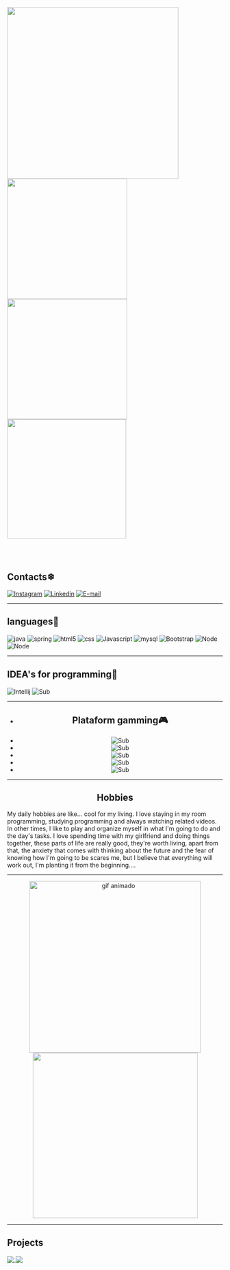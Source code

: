 
<img src="https://user-images.githubusercontent.com/74038190/212284158-e840e285-664b-44d7-b79b-e264b5e54825.gif" width="400">
<br>
 <a href="https://github.com/GustavoHeimburg">
  <img align="center" src="https://github-readme-stats.vercel.app/api?username=GustavoHeimburg&show_icons=true&theme=onedark" width="280" />
</a>
<a href="https://github.com/GustavoHeimburg">
  <img align="center" src="https://github-readme-stats.vercel.app/api/top-langs/?username=GustavoHeimburg&layout=compact&show_icons=true&theme=onedark"width="280" />
</a>
<a href="https://github.com/GustavoHeimburg">
  <img align="center" src="http://github-readme-streak-stats.herokuapp.com?user=GustavoHeimburg&show_icons=true&theme=onedark&date_format=j%20M%5B%20Y%5D" width="278" />
</a>
</p>


<br><br>
</div>
<h2>Contacts❄</h2> 

[![Instagram](https://img.shields.io/badge/Instagram-E4405F?style=for-the-badge&logo=instagram&logoColor=white)](https://instagram.com/Guste.heimp)
[![Linkedin](https://img.shields.io/badge/LinkedIn-0077B5?style=for-the-badge&logo=linkedin&logoColor=white)](https://l1nk.dev/ArwdC)
[![E-mail](https://img.shields.io/badge/Email-me%40example.com-blue?style=flat-square&logo=gmail)](mailto:gutogustavogu@gmail.com)


***

<h2>languages🤖</h2>

<div style="display: inline_block">
  <img align="center" alt="java" src="https://img.shields.io/badge/Java-ED8B00?style=for-the-badge&logo=openjdk&logoColor=black" />
   <img align="center" alt="spring" src="https://img.shields.io/badge/Spring-6DB33F?style=for-the-badge&logo=spring&logoColor=white" />
  <img align="center" alt="html5" src="https://img.shields.io/badge/HTML5-E34F26?style=for-the-badge&logo=html5&logoColor=white" />
  <img align="center" alt="css" src="https://img.shields.io/badge/CSS3-1572B6?style=for-the-badge&logo=css3&logoColor=white" />
  <img align="center" alt="Javascript" src="https://img.shields.io/badge/JavaScript-F7DF1E?style=for-the-badge&logo=javascript&logoColor=black" />
  <img align="center" alt="mysql" src="https://img.shields.io/badge/MySQL-00000F?style=for-the-badge&logo=mysql&logoColor=white" />
  <img align="center" alt="Bootstrap" src="https://img.shields.io/badge/Bootstrap-563D7C?style=for-the-badge&logo=bootstrap&logoColor=white" />
  <img align="center" alt="Node" src="https://img.shields.io/badge/Node.js-43853D?style=for-the-badge&logo=node.js&logoColor=white"/>
  <img align="center" alt="Node" src="https://img.shields.io/badge/react_native-%2320232a.svg?style=for-the-badge&logo=react&logoColor=%2361DAFB"/>
  
  
</div>

***

<h2>IDEA's for programming🧠</h2>

<div>
  <img align="center" alt="Intellij" src="https://img.shields.io/badge/IntelliJ_IDEA-000000.svg?style=for-the-badge&logo=intellij-idea&logoColor=white"/>
  <img align="center" alt="Sub" src="https://img.shields.io/badge/WebStorm-000000?style=for-the-badge&logo=WebStorm&logoColor=white"/>
  
</div>

***

<center>
  <ul>
    <li>
      <h2>Plataform gamming🎮</h2>
    </li>
    <li>
      <img alt="Sub" src="https://img.shields.io/badge/riotgames-D32936.svg?style=for-the-badge&logo=riotgames&logoColor=white"/>
    </li>
    <li>
      <img alt="Sub" src="https://img.shields.io/badge/epicgames-%23313131.svg?style=for-the-badge&logo=epicgames&logoColor=white"/>
    </li>
    <li>
      <img alt="Sub" src="https://img.shields.io/badge/ea-%23000000.svg?style=for-the-badge&logo=ea&logoColor=white"/>
    </li>
    <li>
      <img alt="Sub" src="https://img.shields.io/badge/xbox-%23107C10.svg?style=for-the-badge&logo=xbox&logoColor=white"/>
    </li>
    <li>
      <img alt="Sub" src="https://img.shields.io/badge/steam-%23000000.svg?style=for-the-badge&logo=steam&logoColor=white"/>
    </li>
  </ul>
</center>

***

<div>
<h2 align="center">Hobbies</h2>
 <p>My daily hobbies are like... cool for my living. I love staying in my room programming, studying programming and always watching related videos. In other times, I like to play and organize myself in what I'm going to do and the day's tasks. I love spending time with my girlfriend and doing things together, these parts of life are really good, they're worth living, apart from that, the anxiety that comes with thinking about the future and the fear of knowing how I'm going to be scares me, but I believe that everything will work out, I'm planting it from the beginning....</p>
</div>

***
<p align="center">
  <img src="https://github.com/Anmol-Baranwal/Cool-GIFs-For-GitHub/assets/74038190/de30015f-dc5f-4ecf-a49b-ccd2b89776e4" width="400" alt="gif animado">
  <img src="https://github.com/Anmol-Baranwal/Cool-GIFs-For-GitHub/assets/74038190/7d484dc9-68a9-4ee6-a767-aea59035c12d" width="385">
</p>

</p>

***
<h2>Projects</h2>

<a href="https://github.com/GustavoHeimburg/GastronomiaWeb">
  <img align="center" src="https://github-readme-stats.vercel.app/api/pin/?username=GustavoHeimburg&repo=FinalProjectSpring&theme=onedark" />
 <a href="https://github.com/GustavoHeimburg/JogodavelhaSpring">
  <img align="center" src="https://github-readme-stats.vercel.app/api/pin/?username=GustavoHeimburg&repo=JogodavelhaSpring&theme=onedark" />
</a>

</div>
<br><br>

</div>
<br><br>

